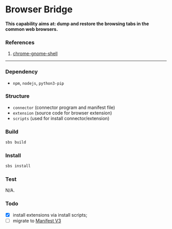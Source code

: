 # Browser Bridge
**This capability aims at: dump and restore the browsing tabs in the common web browsers.**



### References
1. [chrome-gnome-shell](https://gitlab.gnome.org/GNOME/chrome-gnome-shell)

-----

### Dependency
- `npm`, `nodejs`, `python3-pip`

### Structure
- `connector` (connector program and manifest file)
- `extension` (source code for browser extension)
- `scripts` (used for install connector/extension)

### Build
```bash
sbs build
```

### Install
```bash
sbs install
```

### Test
N/A.

### Todo
- [x] install extensions via install scripts;
- [ ] migrate to [Manifest V3](https://developer.chrome.com/docs/extensions/develop/migrate/what-is-mv3)
